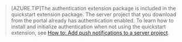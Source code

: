 
>[AZURE.TIP]The authentication extension package is included in the quickstart extension package. The server project that you download from the portal already has authentication enabled. To learn how to install and initialize authentication when not using the quickstart extension, see [How to: Add push notifications to a server project](app-service-mobile-dotnet-backend-how-to-use-server-sdk.md/#how-to-add-authentication-to-a-server-project).
